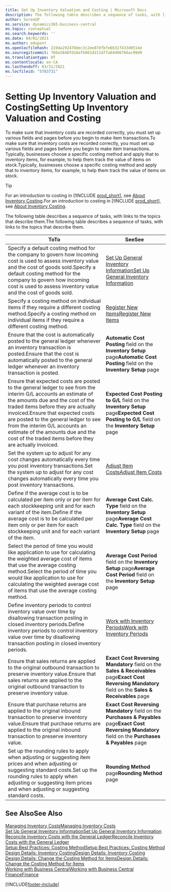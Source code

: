 ```yaml
---
title: Set Up Inventory Valuation and Costing | Microsoft Docs
description: The following table describes a sequence of tasks, with links to the topics that describe them.
author: SorenGP
ms.service: dynamics365-business-central
ms.topic: conceptual
ms.search.keywords: ''
ms.date: 04/01/2021
ms.author: edupont
ms.openlocfilehash: 2194a29247b6ec3c2ee87dfbfe6631f433d0514e
ms.sourcegitcommit: 766e2840fd16efb901d211d7fa64d96766ac99d9
ms.translationtype: HT
ms.contentlocale: en-CA
ms.lasthandoff: 03/31/2021
ms.locfileid: "5783731"
---
```

# <a name="setting-up-inventory-valuation-and-costing"></a><span data-ttu-id="d2d62-103">Setting Up Inventory Valuation and Costing</span><span class="sxs-lookup"><span data-stu-id="d2d62-103">Setting Up Inventory Valuation and Costing</span></span>

<span data-ttu-id="d2d62-104">To make sure that inventory costs are recorded correctly, you must set up various fields and pages before you begin to make item transactions.</span><span class="sxs-lookup"><span data-stu-id="d2d62-104">To make sure that inventory costs are recorded correctly, you must set up various fields and pages before you begin to make item transactions.</span></span> <span data-ttu-id="d2d62-105">Typically, businesses choose a specific costing method and apply that to inventory items, for example, to help them track the value of items on stock.</span><span class="sxs-lookup"><span data-stu-id="d2d62-105">Typically, businesses choose a specific costing method and apply that to inventory items, for example, to help them track the value of items on stock.</span></span>  

> [!TIP]
> <span data-ttu-id="d2d62-106">For an introduction to costing in [!INCLUDE [prod_short](includes/prod_short.md)], see [About Inventory Costing](finance-learn-about-costing.md).</span><span class="sxs-lookup"><span data-stu-id="d2d62-106">For an introduction to costing in [!INCLUDE [prod_short](includes/prod_short.md)], see [About Inventory Costing](finance-learn-about-costing.md).</span></span>

<span data-ttu-id="d2d62-107">The following table describes a sequence of tasks, with links to the topics that describe them.</span><span class="sxs-lookup"><span data-stu-id="d2d62-107">The following table describes a sequence of tasks, with links to the topics that describe them.</span></span>

|<span data-ttu-id="d2d62-108">**To**</span><span class="sxs-lookup"><span data-stu-id="d2d62-108">**To**</span></span>|<span data-ttu-id="d2d62-109">**See**</span><span class="sxs-lookup"><span data-stu-id="d2d62-109">**See**</span></span>|  
|------------|-------------|
|<span data-ttu-id="d2d62-110">Specify a default costing method for the company to govern how incoming cost is used to assess inventory value and the cost of goods sold.</span><span class="sxs-lookup"><span data-stu-id="d2d62-110">Specify a default costing method for the company to govern how incoming cost is used to assess inventory value and the cost of goods sold.</span></span>|[<span data-ttu-id="d2d62-111">Set Up General Inventory Information</span><span class="sxs-lookup"><span data-stu-id="d2d62-111">Set Up General Inventory Information</span></span>](inventory-how-setup-general.md)|  
|<span data-ttu-id="d2d62-112">Specify a costing method on individual items if they require a different costing method.</span><span class="sxs-lookup"><span data-stu-id="d2d62-112">Specify a costing method on individual items if they require a different costing method.</span></span>|[<span data-ttu-id="d2d62-113">Register New Items</span><span class="sxs-lookup"><span data-stu-id="d2d62-113">Register New Items</span></span>](inventory-how-register-new-items.md)|  
|<span data-ttu-id="d2d62-114">Ensure that the cost is automatically posted to the general ledger whenever an inventory transaction is posted.</span><span class="sxs-lookup"><span data-stu-id="d2d62-114">Ensure that the cost is automatically posted to the general ledger whenever an inventory transaction is posted.</span></span>|<span data-ttu-id="d2d62-115">**Automatic Cost Posting** field on the **Inventory Setup** page</span><span class="sxs-lookup"><span data-stu-id="d2d62-115">**Automatic Cost Posting** field on the **Inventory Setup** page</span></span>|  
|<span data-ttu-id="d2d62-116">Ensure that expected costs are posted to the general ledger to see from the interim G/L accounts an estimate of the amounts due and the cost of the traded items before they are actually invoiced.</span><span class="sxs-lookup"><span data-stu-id="d2d62-116">Ensure that expected costs are posted to the general ledger to see from the interim G/L accounts an estimate of the amounts due and the cost of the traded items before they are actually invoiced.</span></span>|<span data-ttu-id="d2d62-117">**Expected Cost Posting to G/L** field on the **Inventory Setup** page</span><span class="sxs-lookup"><span data-stu-id="d2d62-117">**Expected Cost Posting to G/L** field on the **Inventory Setup** page</span></span>|  
|<span data-ttu-id="d2d62-118">Set the system up to adjust for any cost changes automatically every time you post inventory transactions.</span><span class="sxs-lookup"><span data-stu-id="d2d62-118">Set the system up to adjust for any cost changes automatically every time you post inventory transactions.</span></span>|[<span data-ttu-id="d2d62-119">Adjust Item Costs</span><span class="sxs-lookup"><span data-stu-id="d2d62-119">Adjust Item Costs</span></span>](inventory-how-adjust-item-costs.md)|  
|<span data-ttu-id="d2d62-120">Define if the average cost is to be calculated per item only or per item for each stockkeeping unit and for each variant of the item.</span><span class="sxs-lookup"><span data-stu-id="d2d62-120">Define if the average cost is to be calculated per item only or per item for each stockkeeping unit and for each variant of the item.</span></span>|<span data-ttu-id="d2d62-121">**Average Cost Calc. Type** field on the **Inventory Setup** page</span><span class="sxs-lookup"><span data-stu-id="d2d62-121">**Average Cost Calc. Type** field on the **Inventory Setup** page</span></span>|  
|<span data-ttu-id="d2d62-122">Select the period of time you would like application to use for calculating the weighted average cost of items that use the average costing method.</span><span class="sxs-lookup"><span data-stu-id="d2d62-122">Select the period of time you would like application to use for calculating the weighted average cost of items that use the average costing method.</span></span>|<span data-ttu-id="d2d62-123">**Average Cost Period** field on the **Inventory Setup** page</span><span class="sxs-lookup"><span data-stu-id="d2d62-123">**Average Cost Period** field on the **Inventory Setup** page</span></span>|  
|<span data-ttu-id="d2d62-124">Define inventory periods to control inventory value over time by disallowing transaction posting in closed inventory periods.</span><span class="sxs-lookup"><span data-stu-id="d2d62-124">Define inventory periods to control inventory value over time by disallowing transaction posting in closed inventory periods.</span></span>|[<span data-ttu-id="d2d62-125">Work with Inventory Periods</span><span class="sxs-lookup"><span data-stu-id="d2d62-125">Work with Inventory Periods</span></span>](finance-how-to-work-with-inventory-periods.md)|  
|<span data-ttu-id="d2d62-126">Ensure that sales returns are applied to the original outbound transaction to preserve inventory value.</span><span class="sxs-lookup"><span data-stu-id="d2d62-126">Ensure that sales returns are applied to the original outbound transaction to preserve inventory value.</span></span>|<span data-ttu-id="d2d62-127">**Exact Cost Reversing Mandatory** field on the **Sales & Receivables** page</span><span class="sxs-lookup"><span data-stu-id="d2d62-127">**Exact Cost Reversing Mandatory** field on the **Sales & Receivables** page</span></span>|  
|<span data-ttu-id="d2d62-128">Ensure that purchase returns are applied to the original inbound transaction to preserve inventory value.</span><span class="sxs-lookup"><span data-stu-id="d2d62-128">Ensure that purchase returns are applied to the original inbound transaction to preserve inventory value.</span></span>|<span data-ttu-id="d2d62-129">**Exact Cost Reversing Mandatory** field on the **Purchases & Payables** page</span><span class="sxs-lookup"><span data-stu-id="d2d62-129">**Exact Cost Reversing Mandatory** field on the **Purchases & Payables** page</span></span>|
|<span data-ttu-id="d2d62-130">Set up the rounding rules to apply when adjusting or suggesting item prices and when adjusting or suggesting standard costs.</span><span class="sxs-lookup"><span data-stu-id="d2d62-130">Set up the rounding rules to apply when adjusting or suggesting item prices and when adjusting or suggesting standard costs.</span></span>|<span data-ttu-id="d2d62-131">**Rounding Method** page</span><span class="sxs-lookup"><span data-stu-id="d2d62-131">**Rounding Method** page</span></span>|  

## <a name="see-also"></a><span data-ttu-id="d2d62-132">See Also</span><span class="sxs-lookup"><span data-stu-id="d2d62-132">See Also</span></span>

[<span data-ttu-id="d2d62-133">Managing Inventory Costs</span><span class="sxs-lookup"><span data-stu-id="d2d62-133">Managing Inventory Costs</span></span>](finance-manage-inventory-costs.md)  
[<span data-ttu-id="d2d62-134">Set Up General Inventory Information</span><span class="sxs-lookup"><span data-stu-id="d2d62-134">Set Up General Inventory Information</span></span>](inventory-how-setup-general.md)  
[<span data-ttu-id="d2d62-135">Reconcile Inventory Costs with the General Ledger</span><span class="sxs-lookup"><span data-stu-id="d2d62-135">Reconcile Inventory Costs with the General Ledger</span></span>](finance-how-to-post-inventory-costs-to-the-general-ledger.md)  
[<span data-ttu-id="d2d62-136">Setup Best Practices: Costing Method</span><span class="sxs-lookup"><span data-stu-id="d2d62-136">Setup Best Practices: Costing Method</span></span>](setup-best-practices-costing-method.md)  
[<span data-ttu-id="d2d62-137">Design Details: Inventory Costing</span><span class="sxs-lookup"><span data-stu-id="d2d62-137">Design Details: Inventory Costing</span></span>](design-details-inventory-costing.md)  
[<span data-ttu-id="d2d62-138">Design Details: Change the Costing Method for Items</span><span class="sxs-lookup"><span data-stu-id="d2d62-138">Design Details: Change the Costing Method for Items</span></span>](design-details-changing-costing-methods.md)  
[<span data-ttu-id="d2d62-139">Working with Business Central</span><span class="sxs-lookup"><span data-stu-id="d2d62-139">Working with Business Central</span></span>](ui-work-product.md)  
[<span data-ttu-id="d2d62-140">Finance</span><span class="sxs-lookup"><span data-stu-id="d2d62-140">Finance</span></span>](finance.md)  


[!INCLUDE[footer-include](includes/footer-banner.md)]